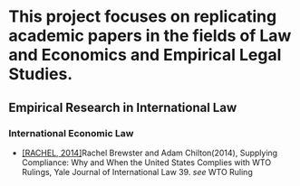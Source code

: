# This project focuses on replicating academic papers in the fields of Law and Economics and Empirical Legal Studies.
## Empirical Research in International Law
### International Economic Law
-   [[RACHEL, 2014]](https://github.com/Florianismeandonlyme/ReplicationPackages/tree/main/WTO%20Ruling(YIJL%202014))Rachel Brewster and Adam Chilton(2014), Supplying Compliance: Why and When the United States Complies with WTO Rulings, Yale Journal of International Law 39. *see* WTO Ruling
